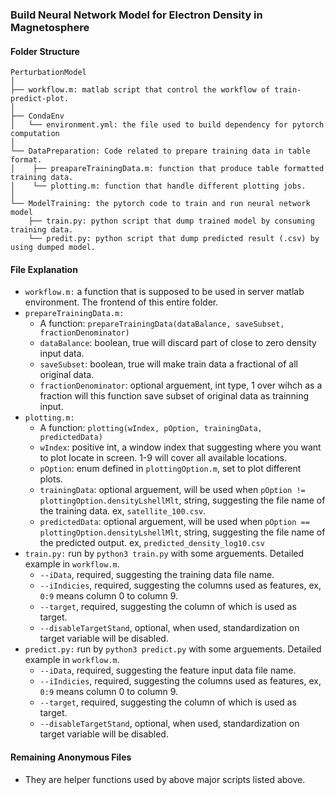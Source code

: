 ### Build Neural Network Model for Electron Density in Magnetosphere

#### Folder Structure
```
PerturbationModel
│
├── workflow.m: matlab script that control the workflow of train-predict-plot.
│
├── CondaEnv
│   └── environment.yml: the file used to build dependency for pytorch computation
│
└── DataPreparation: Code related to prepare training data in table format.
│    ├── preapareTrainingData.m: function that produce table formatted training data.
│    └── plotting.m: function that handle different plotting jobs.
│
└── ModelTraining: the pytorch code to train and run neural network model
    ├── train.py: python script that dump trained model by consuming training data.
    └── predit.py: python script that dump predicted result (.csv) by using dumped model.
```

#### File Explanation
- `workflow.m:` a function that is supposed to be used in server matlab environment. The frontend of this entire folder.
- `prepareTrainingData.m:` 
    - A function:  `prepareTrainingData(dataBalance, saveSubset, fractionDenominator)`
    - `dataBalance`: boolean, true will discard part of close to zero density input data.
    - `saveSubset`: boolean, true will make train data a fractional of all original data.
    - `fractionDenominator`: optional arguement, int type, 1 over wihch as a fraction will this function save subset of original data as trainning input.
- `plotting.m:`
    - A function: `plotting(wIndex, pOption, trainingData, predictedData)`
    - `wIndex`: positive int, a window index that suggesting where you want to plot locate in screen. 1-9 will cover all available locations.
    - `pOption`: enum defined in `plottingOption.m`, set to plot different plots.
    - `trainingData`: optional arguement, will be used when `pOption != plottingOption.densityLshellMlt`, string, suggesting the file name of the training data. ex, `satellite_100.csv`.
    - `predictedData`: optional arguement, will be used when `pOption == plottingOption.densityLshellMlt`, string, suggesting the file name of the predicted output. ex, `predicted_density_log10.csv`
- `train.py:` run by `python3 train.py` with some arguements. Detailed example in `workflow.m`.
    - `--iData`, required, suggesting the training data file name.
    - `--iIndicies`, required, suggesting the columns used as features, ex, `0:9` means column 0 to column 9.
    - `--target`, required, suggesting the column of which is used as target.
    - `--disableTargetStand`, optional, when used, standardization on target variable will be disabled.
- `predict.py:` run by `python3 predict.py` with some arguements. Detailed example in `workflow.m`.
    - `--iData`, required, suggesting the feature input data file name.
    - `--iIndicies`, required, suggesting the columns used as features, ex, `0:9` means column 0 to column 9.
    - `--target`, required, suggesting the column of which is used as target.
    - `--disableTargetStand`, optional, when used, standardization on target variable will be disabled.

#### Remaining Anonymous Files
- They are helper functions used by above major scripts listed above.